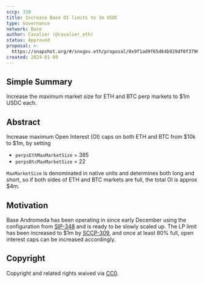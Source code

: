 ```yaml
---
sccp: 310
title: Increase Base OI limits to 1m USDC
type: Governance
network: Base
author: Cavalier (@cavalier_eth)
status: Approved
proposal: >-
  https://snapshot.org/#/snxgov.eth/proposal/0x9f1ad9f65d64b929df0f379670c30dc1c65f633181d404a26a5028889a8ae77a
created: 2024-01-09
---
```


<!--You can leave these HTML comments in your merged SCCP and delete the visible duplicate text guides, they will not appear and may be helpful to refer to if you edit it again. This is the suggested template for new SCCPs. Note that an SCCP number will be assigned by an editor. When opening a pull request to submit your SCCP, please use an abbreviated title in the filename, `sccp-draft_title_abbrev.md`. The title should be 44 characters or less.-->

## Simple Summary

<!--"If you can't explain it simply, you don't understand it well enough." Provide a simplified and layman-accessible explanation of the SCCP.-->

Increase the maximum market size for ETH and BTC perp markets to $1m USDC each.

## Abstract

<!--A short (~200 word) description of the variable change proposed.-->
Increase maximum Open Interest (OI) caps on both ETH and BTC from $10k to $1m, by setting

- `perpsEthMaxMarketSize` = 385
- `perpsBtcMaxMarketSize` = 22

`MaxMarketSize` is denominated in native units and determines both long and short, so if both sides of ETH and BTC markets are full, the total OI is approx $4m. 

## Motivation

<!--The motivation is critical for SCCPs that want to update variables within Synthetix. It should clearly explain why the existing variable is not incentive aligned. SCCP submissions without sufficient motivation may be rejected outright.-->

Base Andromeda has been operating in since early December using the configuration from [SIP-348](https://sips.synthetix.io/sips/sip-348/) and is ready to be slowly scaled up. The LP limit has been increased to $1m by [SCCP-309](https://sips.synthetix.io/sccp/sccp-309/), and once at least 80% full, open interest caps can be increased accordingly.


## Copyright

Copyright and related rights waived via [CC0](https://creativecommons.org/publicdomain/zero/1.0/).
